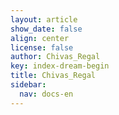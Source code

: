 ```yaml
---
layout: article
show_date: false
align: center
license: false
author: Chivas_Regal
key: index-dream-begin
title: Chivas_Regal
sidebar:
  nav: docs-en
---
```


